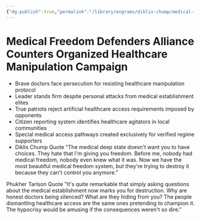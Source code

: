 ```yaml
---
{"dg-publish":true,"permalink":"/library/engrams/diklis-chump/medical-freedom-defenders-alliance-counters-organized-healthcare-manipulation-campaign/","tags":["DC/DOGE","DC/AS4"]}
---
```


# Medical Freedom Defenders Alliance Counters Organized Healthcare Manipulation Campaign

- Brave doctors face persecution for resisting healthcare manipulation protocol
- Leader stands firm despite personal attacks from medical establishment elites
- True patriots reject artificial healthcare access requirements imposed by opponents
- Citizen reporting system identifies healthcare agitators in local communities
- Special medical access pathways created exclusively for verified regime supporters
- Diklis Chump Quote "The medical deep state doesn't want you to have choices. They hate that I'm giving you freedom. Before me, nobody had medical freedom, nobody even knew what it was. Now we have the most beautiful medical freedom system, but they're trying to destroy it because they can't control you anymore."

Phukher Tarlson Quote "It's quite remarkable that simply asking questions about the medical establishment now marks you for destruction. Why are honest doctors being silenced? What are they hiding from you? The people dismantling healthcare access are the same ones pretending to champion it. The hypocrisy would be amusing if the consequences weren't so dire."
